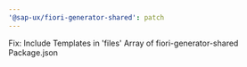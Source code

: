 ```yaml
---
'@sap-ux/fiori-generator-shared': patch
---
```


Fix: Include Templates in 'files' Array of fiori-generator-shared Package.json
